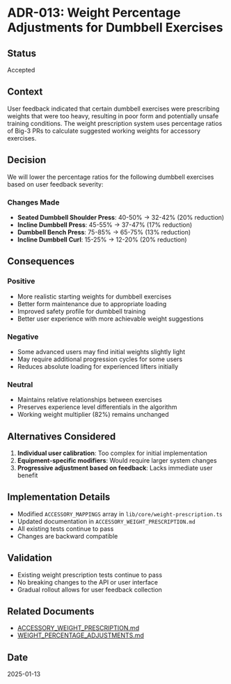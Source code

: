 # ADR-013: Weight Percentage Adjustments for Dumbbell Exercises

## Status
Accepted

## Context
User feedback indicated that certain dumbbell exercises were prescribing weights that were too heavy, resulting in poor form and potentially unsafe training conditions. The weight prescription system uses percentage ratios of Big-3 PRs to calculate suggested working weights for accessory exercises.

## Decision
We will lower the percentage ratios for the following dumbbell exercises based on user feedback severity:

### Changes Made
- **Seated Dumbbell Shoulder Press**: 40-50% → 32-42% (20% reduction)
- **Incline Dumbbell Press**: 45-55% → 37-47% (17% reduction)  
- **Dumbbell Bench Press**: 75-85% → 65-75% (13% reduction)
- **Incline Dumbbell Curl**: 15-25% → 12-20% (20% reduction)

## Consequences

### Positive
- More realistic starting weights for dumbbell exercises
- Better form maintenance due to appropriate loading
- Improved safety profile for dumbbell training
- Better user experience with more achievable weight suggestions

### Negative
- Some advanced users may find initial weights slightly light
- May require additional progression cycles for some users
- Reduces absolute loading for experienced lifters initially

### Neutral
- Maintains relative relationships between exercises
- Preserves experience level differentials in the algorithm
- Working weight multiplier (82%) remains unchanged

## Alternatives Considered
1. **Individual user calibration**: Too complex for initial implementation
2. **Equipment-specific modifiers**: Would require larger system changes
3. **Progressive adjustment based on feedback**: Lacks immediate user benefit

## Implementation Details
- Modified `ACCESSORY_MAPPINGS` array in `lib/core/weight-prescription.ts`
- Updated documentation in `ACCESSORY_WEIGHT_PRESCRIPTION.md`
- All existing tests continue to pass
- Changes are backward compatible

## Validation
- Existing weight prescription tests continue to pass
- No breaking changes to the API or user interface
- Gradual rollout allows for user feedback collection

## Related Documents
- [ACCESSORY_WEIGHT_PRESCRIPTION.md](./implementation/ACCESSORY_WEIGHT_PRESCRIPTION.md)
- [WEIGHT_PERCENTAGE_ADJUSTMENTS.md](./implementation/WEIGHT_PERCENTAGE_ADJUSTMENTS.md)

## Date
2025-01-13
